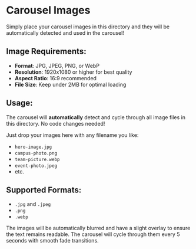# Carousel Images

Simply place your carousel images in this directory and they will be automatically detected and used in the carousel!

## Image Requirements:
- **Format**: JPG, JPEG, PNG, or WebP
- **Resolution**: 1920x1080 or higher for best quality
- **Aspect Ratio**: 16:9 recommended
- **File Size**: Keep under 2MB for optimal loading

## Usage:
The carousel will **automatically** detect and cycle through all image files in this directory. No code changes needed!

Just drop your images here with any filename you like:
- `hero-image.jpg`
- `campus-photo.png`
- `team-picture.webp`
- `event-photo.jpeg`
- etc.

## Supported Formats:
- `.jpg` and `.jpeg`
- `.png`
- `.webp`

The images will be automatically blurred and have a slight overlay to ensure the text remains readable. The carousel will cycle through them every 5 seconds with smooth fade transitions.
